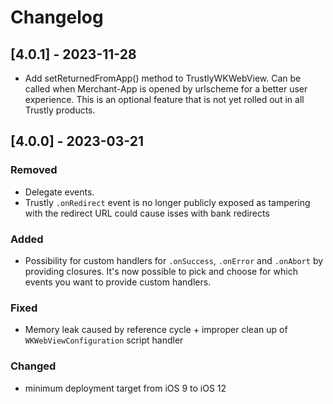 # Changelog

## [4.0.1] - 2023-11-28
- Add setReturnedFromApp() method to TrustlyWKWebView. Can be called when Merchant-App is opened by urlscheme for a better user experience. This is an optional feature that is not yet rolled out in all Trustly products.

## [4.0.0] - 2023-03-21

### Removed
- Delegate events. 
- Trustly `.onRedirect` event is no longer publicly exposed as tampering with the redirect URL could cause isses with bank redirects

### Added
- Possibility for custom handlers for `.onSuccess`, `.onError` and `.onAbort` by providing closures. It's now possible to pick and choose for which events you want to provide custom handlers.

### Fixed
- Memory leak caused by reference cycle + improper clean up  of `WKWebViewConfiguration` script handler

### Changed
- minimum deployment target from iOS 9 to iOS 12
